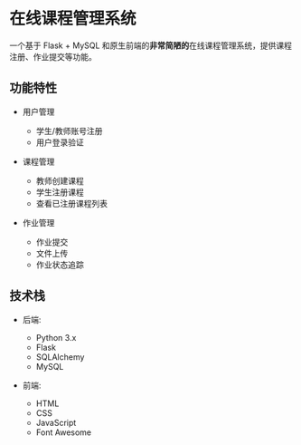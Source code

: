 # 在线课程管理系统

一个基于 Flask + MySQL 和原生前端的**非常简陋的**在线课程管理系统，提供课程注册、作业提交等功能。

## 功能特性

- 用户管理
  - 学生/教师账号注册
  - 用户登录验证
  
- 课程管理 
  - 教师创建课程
  - 学生注册课程
  - 查看已注册课程列表

- 作业管理
  - 作业提交
  - 文件上传
  - 作业状态追踪

## 技术栈

- 后端:
  - Python 3.x
  - Flask
  - SQLAlchemy
  - MySQL

- 前端:
  - HTML
  - CSS
  - JavaScript
  - Font Awesome
